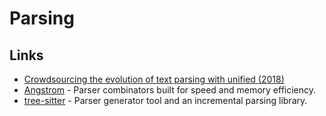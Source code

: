 # Parsing

## Links

* [Crowdsourcing the evolution of text parsing with unified \(2018\)](https://medium.com/unifiedjs/collectively-evolving-through-crowdsourcing-22c359ea95cc)
* [Angstrom](https://github.com/inhabitedtype/angstrom) - Parser combinators built for speed and memory efficiency.
* [tree-sitter](https://github.com/tree-sitter/tree-sitter) - Parser generator tool and an incremental parsing library.

